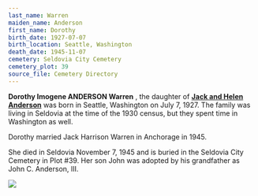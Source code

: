 ```yaml
---
last_name: Warren
maiden_name: Anderson
first_name: Dorothy
birth_date: 1927-07-07
birth_location: Seattle, Washington
death_date: 1945-11-07
cemetery: Seldovia City Cemetery
cemetery_plot: 39
source_file: Cemetery Directory
---
```

**Dorothy Imogene ANDERSON Warren** , the daughter of [**Jack and Helen Anderson**](./Anderson_Jack_Conrad_Sr.md) was born in Seattle, Washington on July 7, 1927.  The family was living in Seldovia at the time of the 1930 census, but they spent time in Washington as well.  

Dorothy married Jack Harrison Warren in Anchorage in 1945.   

She died in Seldovia November 7, 1945 and is buried in the Seldovia City Cemetery in Plot #39. Her son John was adopted by his grandfather as John C. Anderson, III.

![](../assets/images/dorothy%20on%20horseback.jpeg)
